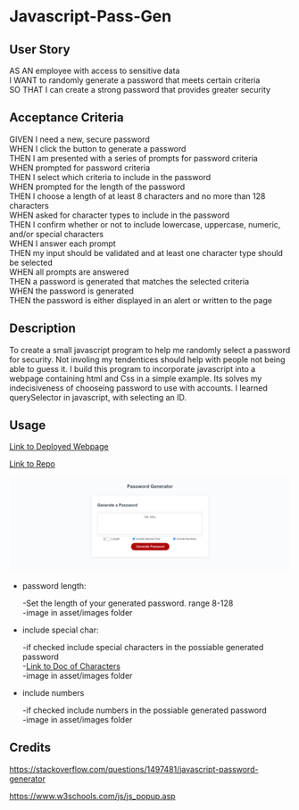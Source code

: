 # Javascript-Pass-Gen

## User Story
AS AN employee with access to sensitive data  
I WANT to randomly generate a password that meets certain criteria  
SO THAT I can create a strong password that provides greater security

## Acceptance Criteria
GIVEN I need a new, secure password  
WHEN I click the button to generate a password  
THEN I am presented with a series of prompts for password criteria  
WHEN prompted for password criteria  
THEN I select which criteria to include in the password  
WHEN prompted for the length of the password  
THEN I choose a length of at least 8 characters and no more than 128 characters  
WHEN asked for character types to include in the password  
THEN I confirm whether or not to include lowercase, uppercase, numeric, and/or special characters  
WHEN I answer each prompt  
THEN my input should be validated and at least one character type should be selected  
WHEN all prompts are answered  
THEN a password is generated that matches the selected criteria  
WHEN the password is generated  
THEN the password is either displayed in an alert or written to the page  

## Description
To create a small javascript program to help me randomly select a password for security. Not involing my tendentices should help with people not being able to guess it. I build this program to incorporate javascript into a webpage containing html and Css in a simple example. Its solves my indecisiveness of chooseing password to use with accounts. I learned querySelector in javascript, with selecting an ID.

## Usage

[Link to Deployed Webpage](https://kevinrhode.github.io/Javascript-pass-gen/)

[Link to Repo](https://github.com/KevinRhode/Javascript-pass-gen)

![image of password generator](./assets/images/default.png)

* password length:

  -Set the length of your generated password. range 8-128  
  -image in asset/images folder
 
* include special char:

   
  -if checked include special characters in the possiable generated password  
  -[Link to Doc of Characters](https://owasp.org/www-community/password-special-characters)  
  -image in asset/images folder
* include numbers
      
    -if checked include numbers in the possiable generated password   
    -image in asset/images folder


## Credits

https://stackoverflow.com/questions/1497481/javascript-password-generator

https://www.w3schools.com/js/js_popup.asp

